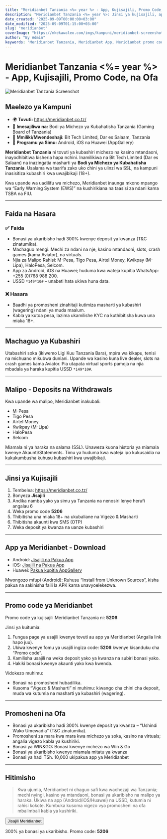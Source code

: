 ```yaml
---
title: "Meridianbet Tanzania <%= year %> - App, Kujisajili, Promo Code, na Ofa"
description: "Meridianbet Tanzania <%= year %>: Jinsi ya kujisajili, app, bonasi za ukaribisho, malipo ya M-Pesa n.k., faida na hasara kwa mabingwa wa kubashiri Bongo."
date_created: "2025-09-09T00:00:00+03:00"
date_modified: "2025-09-09T01:15:00+03:00"
slug: "meridianbet"
coverImage: "https://mkekawaleo.com/imgs/kampuni/meridianbet-screenshot.webp"
author: "By Admin"
keywords: "Meridianbet Tanzania, Meridianbet App, Meridianbet promo code, jinsi ya kujisajili Meridianbet, betting Tanzania"
---
```


# Meridianbet Tanzania <%= year %> - App, Kujisajili, Promo Code, na Ofa
![Meridianbet Tanzania Screenshot](/imgs/kampuni/meridianbet-screenshot.webp)

## Maelezo ya Kampuni
- 🌍 **Tovuti:** <a href="/meridian/register" target="_blank" rel="nofollow sponsored">https://meridianbet.co.tz/</a>  
- 🎰 **Imesajiliwa na:** Bodi ya Michezo ya Kubahatisha Tanzania (Gaming Board of Tanzania)  
- 🏢 **Mmiliki/Mwendeshaji:** Bit Tech Limited, Dar es Salaam, Tanzania  
- 📱 **Programu ya Simu:** Android, iOS na Huawei (AppGallery)  

**Meridianbet Tanzania** ni tovuti ya kubashiri michezo na kasino mtandaoni, inayodhibitiwa kisheria hapa nchini. Inamilikiwa na Bit Tech Limited (Dar es Salaam) na inazingatia masharti ya **Bodi ya Michezo ya Kubahatisha Tanzania**. Usalama wa taarifa zako uko chini ya ulinzi wa SSL, na kampuni inasisitiza kubashiri kwa uwajibikaji (18+).  

Kwa upande wa uadilifu wa michezo, Meridianbet inaunga mkono mpango wa “Early Warning System (EWS)” na kushirikiana na taasisi za ndani kama TSBA na FIU.  

---

## Faida na Hasara

### ✅ Faida
- Bonasi ya ukaribisho hadi 300% kwenye deposit ya kwanza (T&C zinatumika).  
- Machaguo mengi: Mechi za ndani na nje, kasino mtandaoni, slots, crash games (kama Aviator), na virtuals.  
- Njia za Malipo Rahisi: M-Pesa, Tigo Pesa, Airtel Money, Kwikpay (M-Lipa), HaloPesa, Selcom.  
- App za Android, iOS na Huawei; huduma kwa wateja kupitia WhatsApp: +255 (0)768 988 200.  
- USSD `*149*10#` – unabeti hata ukiwa huna data.  

### ❌ Hasara
- Baadhi ya promosheni zinahitaji kutimiza masharti ya kubashiri (wagering) ndani ya muda maalum.  
- Kabla ya kutoa pesa, lazima ukamilishe KYC na kuthibitisha kuwa una miaka 18+.  

---

## Machaguo ya Kubashiri
Utabashiri soka (ikiwemo Ligi Kuu Tanzania Bara), mpira wa kikapu, tenisi na michuano mikubwa duniani. Upande wa kasino kuna live dealer, slots na crash games kama Aviator. Pia utapata virtual sports pamoja na njia mbadala ya haraka kupitia USSD `*149*10#`.  

---

## Malipo - Deposits na Withdrawals
Kwa upande wa malipo, Meridianbet inakubali:  
- M-Pesa  
- Tigo Pesa  
- Airtel Money  
- Kwikpay (M-Lipa)  
- HaloPesa  
- Selcom  

Miamala ni ya haraka na salama (SSL). Unaweza kuona historia ya miamala kwenye Akaunti/Statements. Timu ya huduma kwa wateja ipo kukusaidia na kukukumbusha kuhusu kubashiri kwa uwajibikaji.  

---

## Jinsi ya Kujisajili
1. Tembelea: <a href="/meridian/register" target="_blank" rel="nofollow sponsored">https://meridianbet.co.tz/</a>  
2. Bonyeza <strong>Jisajili</strong>  
3. Andika namba yako ya simu ya Tanzania na nenosiri lenye herufi angalau 6
4. Weka promo code **5206**
5. Thibitisha una miaka 18+ na ukubaliane na Vigezo & Masharti  
6. Thibitisha akaunti kwa SMS (OTP)  
7. Weka deposit ya kwanza na uanze kubashiri  

---

## App ya Meridianbet - Download
- <i class="fa-brands fa-android text-success"></i> Android: <a href="/meridian/register" target="_blank" rel="nofollow sponsored">Jisajili na Pakua App</a>  
- <i class="fa-brands fa-apple text-secondary"></i> iOS: <a href="/meridian/register" target="_blank" rel="nofollow sponsored">Jisajili na Pakua App</a>  
- <i class="fa-brands fa-huawei text-danger"></i> Huawei: <a href="/meridian/register" target="_blank" rel="nofollow sponsored">Pakua kupitia AppGallery</a>  

Mwongozo mfupi (Android): Ruhusu “Install from Unknown Sources”, kisha pakua na sakinisha faili la APK kama unavyoelekezwa.  

---

## Promo code ya Meridianbet
Promo code ya kujisajili Meridianbet Tanzania ni: **5206**  

Jinsi ya kuitumia:  
1. Fungua page ya usajili kwenye tovuti au app ya Meridianbet (Angalia link hapo juu).  
2. Ukiwa kwenye fomu ya usajili ingiza code: <strong>5206</strong> kwenye kisanduku cha “Promo code”.  
3. Kamilisha usajili na weka deposit yako ya kwanza na subiri bonasi yako.  
4. Hakiki bonasi kwenye akaunti yako kwa kwenda.  

Vidokezo muhimu:  
- Bonasi na promosheni hubadilika.  
- Kusoma “Vigezo & Masharti” ni muhimu: kiwango cha chini cha deposit, muda wa kutumia na masharti ya kubashiri (wagering).  

---

## Promosheni na Ofa
- Bonasi ya ukaribisho hadi 300% kwenye deposit ya kwanza – “Ushindi Wako Umewadia” (T&C zinatumika).  
- Promosheni za mara kwa mara kwa michezo ya soka, kasino na virtuals; angalia vigezo kabla ya kushiriki.  
- Bonasi ya WIN&GO: Bonasi kwenye mchezo wa Win & Go
- Bonasi ya ukaribisho kwenye miamala mitatu ya kwanza
- Bonasi ya hadi TSh. 10,000 ukipakua app ya Meridianbet

---

## Hitimisho
> Kwa ujumla, Meridianbet ni chaguo safi kwa wachezaji wa Tanzania; mechi nyingi, kasino ya mtandaoni, bonasi ya ukaribisho na malipo ya haraka. Ukiwa na app (Android/iOS/Huawei) na USSD, kutumia ni rahisi kokote. Kumbuka kusoma vigezo vya promosheni na ofa mbalimbali kabla ya kushiriki.  

<div class="aff-cont">
    <div>
      <button type="button" onclick="window.open('/meridian/register', '_blank')">
        Jisajili Meridianbet
        <i class="fffas fa-solid fa-up-right-from-square ms-2 text-light"></i>
      </button>
    </div>
    <p class="text-center">300% ya bonasi ya ukaribisho. Promo code: <strong>5206</strong></p>
</div>
